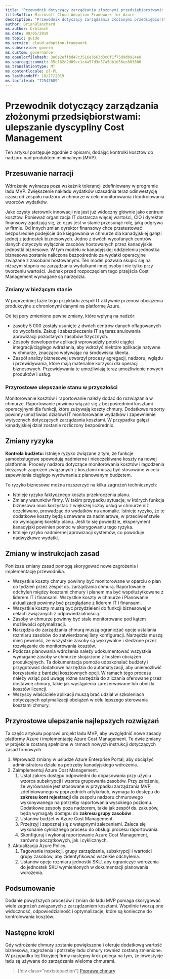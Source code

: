 ```yaml
---
title: 'Przewodnik dotyczący zarządzania złożonymi przedsiębiorstwami: ulepszanie dyscypliny Cost Management'
titleSuffix: Microsoft Cloud Adoption Framework for Azure
description: 'Przewodnik dotyczący zarządzania złożonymi przedsiębiorstwami: ulepszanie dyscypliny Cost Management'
author: BrianBlanchard
ms.author: brblanch
ms.date: 09/05/2019
ms.topic: guide
ms.service: cloud-adoption-framework
ms.subservice: govern
ms.custom: governance
ms.openlocfilehash: 3a6e2effbd47c3516e3663d3c0f1f75d9db924e8
ms.sourcegitcommit: 35c162d2d09ec1c4a57d3d57a5db1d56ee883806
ms.translationtype: MT
ms.contentlocale: pl-PL
ms.lasthandoff: 10/17/2019
ms.locfileid: "72547689"
---
```

# <a name="governance-guide-for-complex-enterprises-improve-the-cost-management-discipline"></a>Przewodnik dotyczący zarządzania złożonymi przedsiębiorstwami: ulepszanie dyscypliny Cost Management

Ten artykuł postępuje zgodnie z opisami, dodając kontrolki kosztów do nadzoru nad produktem minimalnym (MVP).

## <a name="advancing-the-narrative"></a>Przesuwanie narracji

Wdrożenie wykracza poza wskaźnik tolerancji zdefiniowany w programie ładu MVP. Zwiększenie nakładu wydatków uzasadnia teraz odinwestycję czasu od zespołu nadzoru w chmurze w celu monitorowania i kontrolowania wzorców wydatków.

Jako czysty sterownik innowacji nie jest już widoczny głównie jako centrum kosztów. Ponieważ organizacja IT dostarcza więcej wartości, CIO i dyrektor finansowy zgadzają się, że czas jest w stanie przesunąć rolę, jaką odgrywa w firmie. Od innych zmian dyrektor finansowy chce przetestować bezpośrednie podejście do księgowania w chmurze dla kanadyjskiej gałęzi jednej z jednostek biznesowych. Jedno z dwóch wycofanych centrów danych dotyczyło wyłącznie zasobów hostowanych przez kanadyjskie jednostki biznesowe. W tym modelu w kanadyjskiej oddzieleniu jednostka biznesowa zostanie naliczona bezpośrednio za wydatki operacyjne związane z zasobami hostowanymi. Ten model pozwala skupić się na niższym stopniu na zarządzaniu wydatkami innej osoby i nie tylko przy tworzeniu wartości. Jednak przed rozpoczęciem tego przejścia Cost Management wymagane są narzędzia.

### <a name="changes-in-the-current-state"></a>Zmiany w bieżącym stanie

W poprzedniej fazie tego przykładu zespół IT aktywnie przenosi obciążenia produkcyjne z chronionymi danymi na platformę Azure.

Od tej pory zmieniono pewne zmiany, które wpłyną na nadzór:

- zasoby 5 000 zostały usunięte z dwóch centrów danych oflagowanych do wycofania. Zakup i zabezpieczenia IT są teraz anulowania aprowizacji pozostałych zasobów fizycznych.
- Zespoły deweloperów aplikacji wprowadziły potoki ciągłej integracji/ciągłego wdrażania, aby wdrożyć niektóre aplikacje natywne w chmurze, znacząco wpływając na środowiska klienta.
- Zespół analizy biznesowej utworzył procesy agregacji, nadzoru, wglądu i przewidywania, które mają materialne korzyści dla operacji biznesowych. Przewidywania te umożliwiają teraz umożliwienie nowych produktów i usług.

### <a name="incrementally-improve-the-future-state"></a>Przyrostowe ulepszanie stanu w przyszłości

Monitorowanie kosztów i raportowanie należy dodać do rozwiązania w chmurze. Raportowanie powinno wiązać się z bezpośrednimi kosztami operacyjnymi dla funkcji, które zużywają koszty chmury. Dodatkowe raporty powinny umożliwiać działowi IT monitorowanie wydatków i zapewnienie wytycznych dotyczących zarządzania kosztami. W przypadku gałęzi kanadyjskiej dział zostanie rozliczony bezpośrednio.

## <a name="changes-in-risk"></a>Zmiany ryzyka

**Kontrola budżetu:** Istnieje ryzyko związane z tym, że funkcje samoobsługowe spowodują nadmierne i nieoczekiwane koszty na nowej platformie. Procesy nadzoru dotyczące monitorowania kosztów i łagodzenia bieżących zagrożeń związanych z kosztami muszą być stosowane w celu zapewnienia ciągłego wyrównania z planowanym budżetem.

To ryzyko biznesowe można rozszerzyć na kilka zagrożeń technicznych:

- Istnieje ryzyko faktycznego kosztu przekroczenia planu.
- Zmiany warunków firmy. W takim przypadku sytuacje, w których funkcja biznesowa musi korzystać z większej liczby usług w chmurze niż oczekiwano, prowadząc do wydatków na anomalie. Istnieje ryzyko, że te dodatkowe koszty będą uznawane za nadmiarowe, w przeciwieństwie do wymaganej korekty planu. Jeśli to się powiedzie, eksperyment kanadyjski powinien pomóc w skorygowaniu tego ryzyka.
- Istnieje ryzyko nadmiernej aprowizacji systemów, co powoduje nadwyżkowe wydatki.

## <a name="changes-to-the-policy-statements"></a>Zmiany w instrukcjach zasad

Poniższe zmiany zasad pomogą skorygować nowe zagrożenia i implementację przewodnika.

- Wszystkie koszty chmury powinny być monitorowane w oparciu o plan co tydzień przez zespół ds. zarządzania chmurą. Raportowanie odchyleń między kosztami chmury i planem ma być współużytkowane z liderem IT i finansami. Wszystkie koszty w chmurze i Planowanie aktualizacji powinny być przeglądane z liderem IT i finansami.
- Wszystkie koszty muszą być przydzieleni do funkcji biznesowej w celach związanych z odpowiedzialnością.
- Zasoby w chmurze powinny być stale monitorowane pod kątem możliwości optymalizacji.
- Narzędzia do zarządzania chmurą muszą ograniczać opcje ustalania rozmiaru zasobów do zatwierdzonej listy konfiguracji. Narzędzia muszą mieć pewność, że wszystkie zasoby są wykrywalne i śledzone przez rozwiązanie do monitorowania kosztów.
- Podczas planowania wdrożenia należy udokumentować wszystkie wymagane zasoby w chmurze skojarzone z hostem obciążeń produkcyjnych. Ta dokumentacja pomoże udoskonalać budżety i przygotować dodatkowe narzędzia do automatyzacji, aby uniemożliwić korzystanie z bardziej kosztownych opcji. W ramach tego procesu należy wziąć pod uwagę różne narzędzia do zliczania oferowane przez dostawcę chmury, takie jak wystąpienia zarezerwowane lub obniżki kosztów licencji.
- Wszyscy właściciele aplikacji muszą brać udział w szkoleniach dotyczących optymalizacji obciążeń w celu lepszego sterowania kosztami chmury.

## <a name="incremental-improvement-of-the-best-practices"></a>Przyrostowe ulepszanie najlepszych rozwiązań

Ta część artykułu poprawi projekt ładu MVP, aby uwzględnić nowe zasady platformy Azure i implementację Azure Cost Management. Te dwie zmiany w projekcie zostaną spełnione w ramach nowych instrukcji dotyczących zasad firmowych.

1. Wprowadź zmiany w usłudze Azure Enterprise Portal, aby obciążyć administratora działu na potrzeby kanadyjskiego wdrożenia.
2. Zaimplementuj Azure Cost Management.
    1. Ustal zakres dostępu odpowiedni do dopasowania przy użyciu wzorca subskrypcji i wzorca grupowania zasobów. Przy założeniu, że wyrównanie jest stosowane w przypadku zarządzania MVP, zdefiniowanego w poprzednich artykułach, wymaga to dostępu do **zakresu kont rejestracji** dla zespołu nadzoru chmurowego wykonywanego na potrzeby raportowania wysokiego poziomu. Dodatkowe zespoły poza nadzorem, takie jak zespół ds. zakupów, będą wymagały dostępu do **zakresu grupy zasobów** .
    2. Ustanów budżet w Azure Cost Management.
    3. Przejrzyj i zapoznaj się z wstępnymi zaleceniami. Zaleca się wykonanie cyklicznego procesu do obsługi procesu raportowania.
    4. Skonfiguruj i wykonaj raportowanie Azure Cost Management, zarówno początkowych, jak i cyklicznych.
3. Aktualizacja Azure Policy.
    1. Tagowanie inspekcji, grupy zarządzania, subskrypcji i wartości grupy zasobów, aby zidentyfikować wszelkie odchylenia.
    2. Ustanów opcje rozmiaru jednostki SKU, aby ograniczyć wdrożenia do jednostek SKU wymienionych w dokumentacji planowania wdrożenia.

## <a name="conclusion"></a>Podsumowanie

Dodanie powyższych procesów i zmian do ładu MVP pomaga skorygować wiele zagrożeń związanych z zarządzaniem kosztami. Wspólnie tworzą one widoczność, odpowiedzialność i optymalizacje, które są konieczne do kontrolowania kosztów.

## <a name="next-steps"></a>Następne kroki

Gdy wdrożenie chmury zostanie powiększone i oferuje dodatkową wartość biznesową, zagrożenia i potrzeby ładu chmury również zostaną zmienione. W przypadku tej fikcyjnej firmy następny krok polega na tym, że inwestycje ładu są używane do zarządzania wieloma chmurami.

> [!div class="nextstepaction"]
> [Poprawa chmury](./multicloud-improvement.md)
